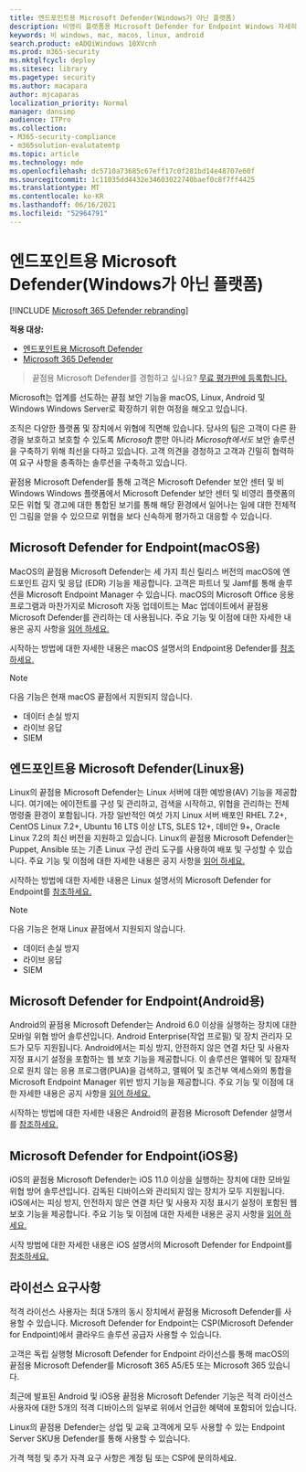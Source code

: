 ```yaml
---
title: 엔드포인트용 Microsoft Defender(Windows가 아닌 플랫폼)
description: 비영리 플랫폼용 Microsoft Defender for Endpoint Windows 자세히 알아보기
keywords: 비 windows, mac, macos, linux, android
search.product: eADQiWindows 10XVcnh
ms.prod: m365-security
ms.mktglfcycl: deploy
ms.sitesec: library
ms.pagetype: security
ms.author: macapara
author: mjcaparas
localization_priority: Normal
manager: dansimp
audience: ITPro
ms.collection:
- M365-security-compliance
- m365solution-evalutatemtp
ms.topic: article
ms.technology: mde
ms.openlocfilehash: dc5710a73685c67eff17c0f281bd14e48707e60f
ms.sourcegitcommit: 1c11035dd4432e34603022740baef0c8f7ff4425
ms.translationtype: MT
ms.contentlocale: ko-KR
ms.lasthandoff: 06/16/2021
ms.locfileid: "52964791"
---
```

# <a name="microsoft-defender-for-endpoint-for-non-windows-platforms"></a>엔드포인트용 Microsoft Defender(Windows가 아닌 플랫폼)

[!INCLUDE [Microsoft 365 Defender rebranding](../../includes/microsoft-defender.md)]

**적용 대상:**
- [엔드포인트용 Microsoft Defender](https://go.microsoft.com/fwlink/p/?linkid=2154037)
- [Microsoft 365 Defender](https://go.microsoft.com/fwlink/?linkid=2118804)


> 끝점용 Microsoft Defender를 경험하고 싶나요? [무료 평가판에 등록합니다.](https://www.microsoft.com/microsoft-365/windows/microsoft-defender-atp?ocid=docs-wdatp-exposedapis-abovefoldlink)

Microsoft는 업계를 선도하는 끝점 보안 기능을 macOS, Linux, Android 및 Windows Windows Server로 확장하기 위한 여정을 해오고 있습니다.

조직은 다양한 플랫폼 및 장치에서 위협에 직면해 있습니다. 당사의 팀은 고객이 다른 환경을 보호하고 보호할 수 있도록 *Microsoft* 뿐만 아니라 *Microsoft에서도* 보안 솔루션을 구축하기 위해 최선을 다하고 있습니다. 고객 의견을 경청하고 고객과 긴밀히 협력하여 요구 사항을 충족하는 솔루션을 구축하고 있습니다.

끝점용 Microsoft Defender를 통해 고객은 Microsoft Defender 보안 센터 및 비 Windows Windows 플랫폼에서 Microsoft Defender 보안 센터 및 비영리 플랫폼의 모든 위협 및 경고에 대한 통합된 보기를 통해 해당 환경에서 일어나는 일에 대한 전체적인 그림을 얻을 수 있으므로 위협을 보다 신속하게 평가하고 대응할 수 있습니다.

## <a name="microsoft-defender-for-endpoint-on-macos"></a>Microsoft Defender for Endpoint(macOS용) 

MacOS의 끝점용 Microsoft Defender는 세 가지 최신 릴리스 버전의 macOS에 엔드포인트 감지 및 응답 (EDR) 기능을 제공합니다. 고객은 파트너 및 Jamf를 통해 솔루션을 Microsoft Endpoint Manager 수 있습니다. macOS의 Microsoft Office 응용 프로그램과 마찬가지로 Microsoft 자동 업데이트는 Mac 업데이트에서 끝점용 Microsoft Defender를 관리하는 데 사용됩니다. 주요 기능 및 이점에 대한 자세한 내용은 공지 사항을 [읽어 하세요.](https://techcommunity.microsoft.com/t5/microsoft-defender-atp/bg-p/MicrosoftDefenderATPBlog/label-name/macOS)

시작하는 방법에 대한 자세한 내용은 macOS 설명서의 Endpoint용 Defender를 [참조하세요.](microsoft-defender-endpoint-mac.md)

>[!NOTE]
>다음 기능은 현재 macOS 끝점에서 지원되지 않습니다.
>- 데이터 손실 방지
>- 라이브 응답
>- SIEM


## <a name="microsoft-defender-for-endpoint-on-linux"></a>엔드포인트용 Microsoft Defender(Linux용)

Linux의 끝점용 Microsoft Defender는 Linux 서버에 대한 예방용(AV) 기능을 제공합니다. 여기에는 에이전트를 구성 및 관리하고, 검색을 시작하고, 위협을 관리하는 전체 명령줄 환경이 포함됩니다. 가장 일반적인 여섯 가지 Linux 서버 배포인 RHEL 7.2+, CentOS Linux 7.2+, Ubuntu 16 LTS 이상 LTS, SLES 12+, 데비안 9+, Oracle Linux 7.2의 최신 버전을 지원하고 있습니다. Linux의 끝점용 Microsoft Defender는 Puppet, Ansible 또는 기존 Linux 구성 관리 도구를 사용하여 배포 및 구성할 수 있습니다. 주요 기능 및 이점에 대한 자세한 내용은 공지 사항을 [읽어 하세요.](https://techcommunity.microsoft.com/t5/microsoft-defender-atp/bg-p/MicrosoftDefenderATPBlog/label-name/Linux)

시작하는 방법에 대한 자세한 내용은 Linux 설명서의 Microsoft Defender for Endpoint를 [참조하세요.](microsoft-defender-endpoint-linux.md)

>[!NOTE]
>다음 기능은 현재 Linux 끝점에서 지원되지 않습니다.
>- 데이터 손실 방지
>- 라이브 응답
>- SIEM



## <a name="microsoft-defender-for-endpoint-on-android"></a>Microsoft Defender for Endpoint(Android용)

Android의 끝점용 Microsoft Defender는 Android 6.0 이상을 실행하는 장치에 대한 모바일 위협 방어 솔루션입니다. Android Enterprise(작업 프로필) 및 장치 관리자 모드가 모두 지원됩니다. Android에서는 피싱 방지, 안전하지 않은 연결 차단 및 사용자 지정 표시기 설정을 포함하는 웹 보호 기능을 제공합니다. 이 솔루션은 맬웨어 및 잠재적으로 원치 않는 응용 프로그램(PUA)을 검색하고, 맬웨어 및 조건부 액세스와의 통합을 Microsoft Endpoint Manager 위반 방지 기능을 제공합니다. 주요 기능 및 이점에 대한 자세한 내용은 공지 사항을 [읽어 하세요.](https://techcommunity.microsoft.com/t5/microsoft-defender-atp/bg-p/MicrosoftDefenderATPBlog/label-name/Android)

시작하는 방법에 대한 자세한 내용은 Android의 끝점용 Microsoft Defender 설명서를 [참조하세요.](microsoft-defender-endpoint-android.md)

## <a name="microsoft-defender-for-endpoint-on-ios"></a>Microsoft Defender for Endpoint(iOS용)

iOS의 끝점용 Microsoft Defender는 iOS 11.0 이상을 실행하는 장치에 대한 모바일 위협 방어 솔루션입니다. 감독된 디바이스와 관리되지 않는 장치가 모두 지원됩니다. iOS에서는 피싱 방지, 안전하지 않은 연결 차단 및 사용자 지정 표시기 설정이 포함된 웹 보호 기능을 제공합니다. 주요 기능 및 이점에 대한 자세한 내용은 공지 사항을 [읽어 하세요.](https://techcommunity.microsoft.com/t5/microsoft-defender-for-endpoint/bg-p/MicrosoftDefenderATPBlog/label-name/iOS) 

시작 방법에 대한 자세한 내용은 iOS 설명서의 Microsoft Defender for Endpoint를 [참조하세요.](microsoft-defender-endpoint-ios.md)

## <a name="licensing-requirements"></a>라이선스 요구사항 

적격 라이선스 사용자는 최대 5개의 동시 장치에서 끝점용 Microsoft Defender를 사용할 수 있습니다. Microsoft Defender for Endpoint는 CSP(Microsoft Defender for Endpoint)에서 클라우드 솔루션 공급자 사용할 수 있습니다.

고객은 독립 실행형 Microsoft Defender for Endpoint 라이선스를 통해 macOS의 끝점용 Microsoft Defender를 Microsoft 365 A5/E5 또는 Microsoft 365 있습니다.

최근에 발표된 Android 및 iOS용 끝점용 Microsoft Defender 기능은 적격 라이선스 사용자에 대한 5개의 적격 디바이스의 일부로 위에서 언급한 혜택에 포함되어 있습니다.

Linux의 끝점용 Defender는 상업 및 교육 고객에게 모두 사용할 수 있는 Endpoint Server SKU용 Defender를 통해 사용할 수 있습니다.

가격 책정 및 추가 자격 요구 사항은 계정 팀 또는 CSP에 문의하세요.
